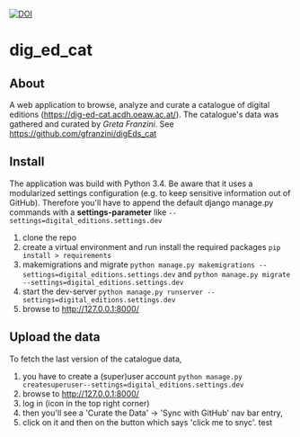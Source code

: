 [![DOI](https://zenodo.org/badge/58523978.svg)](https://zenodo.org/badge/latestdoi/58523978)

# dig_ed_cat
## About
A web application to browse, analyze and curate a catalogue of digital editions (https://dig-ed-cat.acdh.oeaw.ac.at/). 
The catalogue's data was gathered and curated by *Greta Franzini*. See https://github.com/gfranzini/digEds_cat

## Install
The application was build with Python 3.4. Be aware that it uses a modularized settings configuration (e.g. to keep sensitive information out of GitHub). Therefore you'll have to append the default django manage.py commands with a **settings-parameter** like `--settings=digital_editions.settings.dev` 

1. clone the repo
2. create a virtual environment and run install the required packages `pip install > requirements`
3. makemigrations and migrate `python manage.py makemigrations --settings=digital_editions.settings.dev` and `python manage.py migrate --settings=digital_editions.settings.dev`
4. start the dev-server `python manage.py runserver --settings=digital_editions.settings.dev`
5. browse to http://127.0.0.1:8000/

## Upload the data
To fetch the last version of the catalogue data, 

1. you have to create a (super)user account `python manage.py createsuperuser--settings=digital_editions.settings.dev`
2. browse to http://127.0.0.1:8000/
3. log in (icon in the top right corner)
4. then you'll see a 'Curate the Data' -> 'Sync with GitHub' nav bar entry, 
5. click on it and then on the button which says 'click me to snyc'.
test
